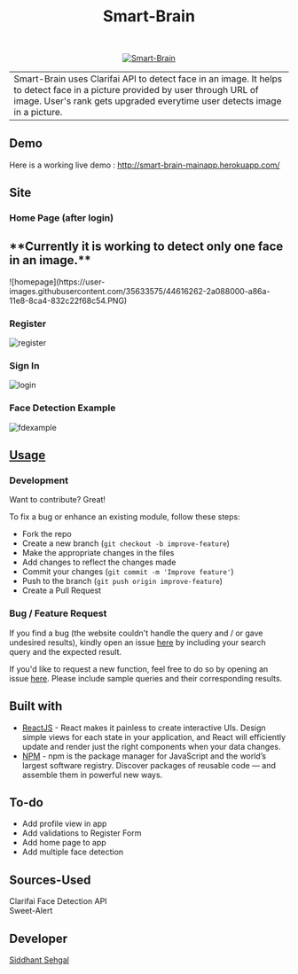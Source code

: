 <h1 align="center"> Smart-Brain </h1> <br>
<p align="center">
	<a href="http://tinypic.com?ref=2nhnurq" target="_blank">
		<img src="http://i63.tinypic.com/2nhnurq.png" border="0" alt="Smart-Brain">
	</a>
</p>

<table>
	<tr>
		<td>
			Smart-Brain uses Clarifai API to detect face in an image. It helps to detect face in a picture provided by user through URL of image. User's rank gets upgraded everytime user detects image in a picture.
		</td>
	</tr>
</table>


## Demo
Here is a working live demo :  http://smart-brain-mainapp.herokuapp.com/


## Site

### Home Page (after login)
<h2>**Currently it is working to detect only one face in an image.**</h2>
![homepage](https://user-images.githubusercontent.com/35633575/44616262-2a088000-a86a-11e8-8ca4-832c22f68c54.PNG)

### Register
![register](https://user-images.githubusercontent.com/35633575/44616250-e877d500-a869-11e8-9ceb-dbe9896e8a11.PNG)

### Sign In 
![login](https://user-images.githubusercontent.com/35633575/44616255-faf20e80-a869-11e8-9408-d2ebd729261d.PNG)

### Face Detection Example
![fdexample](https://user-images.githubusercontent.com/35633575/44616232-ae0e3800-a869-11e8-8945-8ee338470844.PNG)

## [Usage](https://github.com/coderrsid/smart-brain-app/) 

### Development

Want to contribute? Great!

To fix a bug or enhance an existing module, follow these steps:

- Fork the repo
- Create a new branch (`git checkout -b improve-feature`)
- Make the appropriate changes in the files
- Add changes to reflect the changes made
- Commit your changes (`git commit -m 'Improve feature'`)
- Push to the branch (`git push origin improve-feature`)
- Create a Pull Request 

### Bug / Feature Request

If you find a bug (the website couldn't handle the query and / or gave undesired results), kindly open an issue [here](https://github.com/coderrsid/smart-brain-app/issues/new) by including your search query and the expected result.

If you'd like to request a new function, feel free to do so by opening an issue [here](https://github.com/coderrsid/smart-brain-app/issues/new). Please include sample queries and their corresponding results.


## Built with 

- [ReactJS](https://reactjs.org/) - React makes it painless to create interactive UIs. Design simple views for each state in your application, and React will efficiently update and render just the right components when your data changes.
- [NPM](https://www.npmjs.com/) - npm is the package manager for JavaScript and the world’s largest software registry. Discover packages of reusable code — and assemble them in powerful new ways.


## To-do

- Add profile view in app
- Add validations to Register Form
- Add home page to app
- Add multiple face detection

## Sources-Used

 Clarifai Face Detection API<br>
 Sweet-Alert

## Developer

[Siddhant Sehgal](https://github.com/coderrsid)

